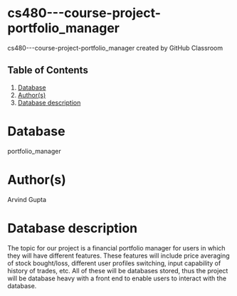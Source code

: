 # cs480---course-project-portfolio_manager
cs480---course-project-portfolio_manager created by GitHub Classroom

## Table of Contents
1. [Database](#database)
1. [Author(s)](#author)
1. [Database description](#description)
 
# Database
portfolio_manager

# Author(s)
Arvind Gupta


# Database description

The topic for our project is a financial portfolio manager for users in which they will have different features. 
These features will include price averaging of stock bought/loss, different user profiles switching, input capability of history of trades, etc. 
All of these will be databases stored, thus the project will be database heavy with a front end to enable users to interact with the database.

